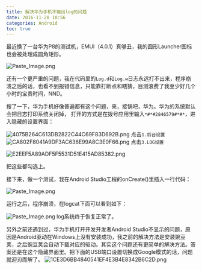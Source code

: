 ```yaml
---
title: 解决华为手机不输出log的问题
date: 2016-11-20 18:56
categories: Android
toc: true
---
```

最近换了一台华为P8的测试机，EMUI（4.0.1）真够丑，我的圆形Launcher图标也会被处理成圆角矩形。

![Paste_Image.png](http://upload-images.jianshu.io/upload_images/174711-10f909f95aa2ee18.png?imageMogr2/auto-orient/strip%7CimageView2/2/w/300)

还有一个更严重的问题，我在代码里的`Log.d`和`Log.w`日志永远打不出来，程序崩溃之后的话，也看不到报错信息，只能靠打断点和瞎猜，目测浪费了我至少好几个小时的宝贵时间，NND。
<!--more-->
搜了一下，华为手机好像普遍都有这个问题，来，接锅吧，华为。华为的系统默认会把日志打印系统关闭掉， 打开的方式是在拨号应用里输入`*#*#2846579#*#*`，进入隐藏的设置界面：

![4075B264C613DB2822C44C69F83D692B.png](http://upload-images.jianshu.io/upload_images/174711-2e762fed48fccbc9.png?imageMogr2/auto-orient/strip%7CimageView2/2/w/300)
点击`1.后台设置`
![CA802F8041A9DF3AC636E99A8C3E0F66.png](http://upload-images.jianshu.io/upload_images/174711-afff4a89501584ac.png?imageMogr2/auto-orient/strip%7CimageView2/2/w/300)
点击`3.LOG设置`

![E2EEF5A89ADF5F5531D51E415AD85382.png](http://upload-images.jianshu.io/upload_images/174711-f682b7b91dc3db13.png?imageMogr2/auto-orient/strip%7CimageView2/2/w/300)

把这些都勾选上。

接下来，做一个测试，我在Android Studio工程的onCreate()里插入一行代码：

![Paste_Image.png](http://upload-images.jianshu.io/upload_images/174711-962d6081c368b3b0.png?imageMogr2/auto-orient/strip%7CimageView2/2/w/1240)

运行之后，程序崩溃，在logcat下面可以看到如下：

![Paste_Image.png](http://upload-images.jianshu.io/upload_images/174711-d23fec9a646e096a.png?imageMogr2/auto-orient/strip%7CimageView2/2/w/1240)
log系统终于恢复正常了。

另外之前还遇到过，华为手机打开开发开发者Android Studio不显示的问题，原因是Android驱动在Windows上没有安装成功，我之前的解决方法是安装豌豆荚，之后豌豆荚会自动下载对应的驱动。其实这个问题还有更简单的解决方法。答案还是在这个隐藏界面里。把下面的USB端口设置切换成Google模式的话，问题就迎刃而解了。
![1CE3D6BB4840541EF4E3B4E8342B6C2D.png](http://upload-images.jianshu.io/upload_images/174711-be273e37e52b487e.png?imageMogr2/auto-orient/strip%7CimageView2/2/w/300)